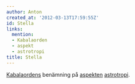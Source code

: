 ```yaml
---
author: Anton
created_at: '2012-03-13T17:59:55Z'
id: Stella
links:
  mention:
  - Kabalaorden
  - aspekt
  - astrotropi
title: Stella
---
```


[Kabalaordens] benämning på [aspekten][] [astrotropi].

  [Kabalaordens]: Kabalaorden
  [aspekten]: aspekt
  [astrotropi]: astrotropi

